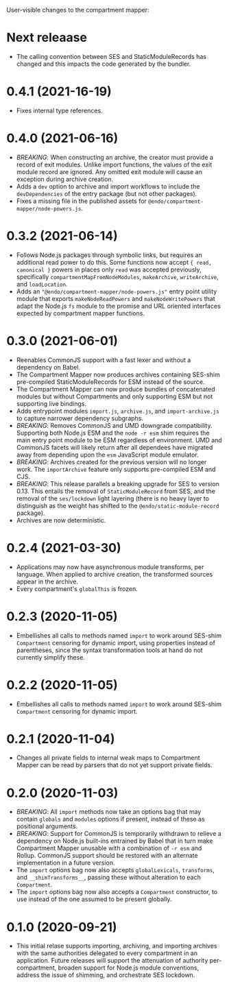 User-visible changes to the compartment mapper:

# Next releaase

- The calling convention between SES and StaticModuleRecords has changed and
  this impacts the code generated by the bundler. 

# 0.4.1 (2021-16-19)

- Fixes internal type references.

# 0.4.0 (2021-06-16)

- *BREAKING*: When constructing an archive, the creator must provide a record
  of exit modules. Unlike import functions, the values of the exit module
  record are ignored.
  Any omitted exit module will cause an exception during archive creation.
- Adds a `dev` option to archive and import workflows to include the
  `devDependencies` of the entry package (but not other packages).
- Fixes a missing file in the published assets for
  `@endo/compartment-mapper/node-powers.js`.

# 0.3.2 (2021-06-14)

- Follows Node.js packages through symbolic links, but requires an additional
  read power to do this. Some functions now accept `{ read, canonical }` powers
  in places only `read` was accepted previously, specifically
  `compartmentMapFromNodeModules`, `makeArchive`, `writeArchive`, and
  `loadLocation`.
- Adds an `"@endo/compartment-mapper/node-powers.js"` entry point utility
  module that exports `makeNodeReadPowers` and `makeNodeWritePowers` that adapt
  the Node.js `fs` module to the promise and URL oriented interfaces expected
  by compartment mapper functions.

# 0.3.0 (2021-06-01)

- Reenables CommonJS support with a fast lexer and without a dependency on
  Babel.
- The Compartment Mapper now produces archives containing SES-shim
  pre-compiled StaticModuleRecords for ESM instead of the source.
- The Compartment Mapper can now produce bundles of concatenated modules but
  without Compartments and only supporting ESM but not supporting live
  bindings.
- Adds entrypoint modules `import.js`, `archive.js`, and `import-archive.js`
  to capture narrower dependency subgraphs.
- *BREAKING*: Removes CommonJS and UMD downgrade compatibility.
  Supporting both Node.js ESM and the `node -r esm` shim requires the main
  entry point module to be ESM regardless of environment.
  UMD and CommonJS facets will likely return after all dependees have migrated
  away from depending upon the `esm` JavaScript module emulator.
- *BREAKING*: Archives created for the previous version will no longer work.
  The `importArchive` feature only supports pre-compiled ESM and CJS.
- *BREAKING*: This release parallels a breaking upgrade for SES to version
  0.13. This entails the removal of `StaticModuleRecord` from SES, and the
  removal of the `ses/lockdown` light layering (there is no heavy layer to
  distinguish as the weight has shifted to the `@endo/static-module-record`
  package).
- Archives are now deterministic.

# 0.2.4 (2021-03-30)

- Applications may now have asynchronous module transforms, per language.
  When applied to archive creation, the transformed sources appear in the
  archive.
- Every compartment's `globalThis` is frozen.

# 0.2.3 (2020-11-05)

- Embellishes all calls to methods named `import` to work around SES-shim
  `Compartment` censoring for dynamic import, using properties instead
  of parentheses, since the syntax transformation tools at hand do not
  currently simplify these.

# 0.2.2 (2020-11-05)

- Embellishes all calls to methods named `import` to work around SES-shim
  `Compartment` censoring for dynamic import.

# 0.2.1 (2020-11-04)

- Changes all private fields to internal weak maps to Compartment Mapper
  can be read by parsers that do not yet support private fields.

# 0.2.0 (2020-11-03)

- *BREAKING*: All `import` methods now take an options bag that may contain
  `globals` and `modules` options if present, instead of these as positional
  arguments.
- *BREAKING*: Support for CommonJS is temporarily withdrawn to relieve a
  dependency on Node.js built-ins entrained by Babel that in turn make
  Compartment Mapper unusable with a combination of `-r esm` and Rollup.
  CommonJS support should be restored with an alternate implementation in
  a future version.
- The `import` options bag now also accepts `globalLexicals`, `transforms`, and
  `__shimTransforms__`, passing these without alteration to each `Compartment`.
- The `import` options bag now also accepts a `Compartment` constructor, to use
  instead of the one assumed to be present globally.

#  0.1.0 (2020-09-21)

- This initial relase supports importing, archiving, and importing archives
  with the same authorities delegated to every compartment in an application.
  Future releases will support the attenuation of authority per-compartment,
  broaden support for Node.js module conventions, address the issue
  of shimming, and orchestrate SES lockdown.
